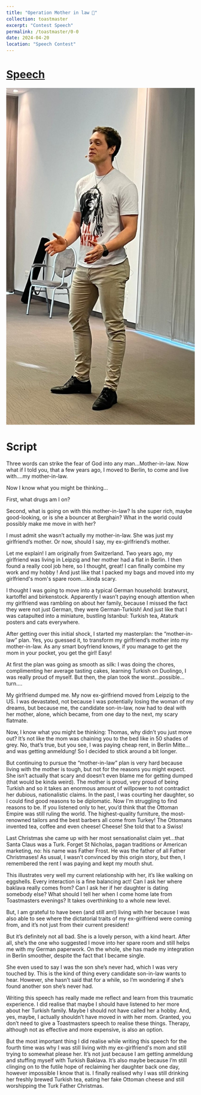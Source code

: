 ```yaml
---
title: "Operation Mother in law 🤶"
collection: toastmaster
excerpt: "Contest Speech"
permalink: /toastmaster/0-0
date: 2024-04-20
location: "Speech Contest"
---
```


# [Speech](https://drive.google.com/file/d/1VohZXHZEX1kBQqwJYy2XnzkLxn0-JRtK/view?usp=sharing)


<center><img src="/images/toastmaster/tm_00.jpg" width="600" height="900" /></center>



# Script

Three words can strike the fear of God into any man...Mother-in-law. Now what if I told you, that a few years ago, I moved to Berlin, to come and live with....my mother-in-law.

Now I know what you might be thinking...

First, what drugs am I on?

Second, what is going on with this mother-in-law? Is she super rich, maybe good-looking, or is she a bouncer at Berghain? What in the world could possibly make me move in with her?

I must admit she wasn’t actually my mother-in-law. She was just my girlfriend’s mother. Or now, should I say, my ex-girlfriend’s mother.

Let me explain! I am originally from Switzerland. Two years ago, my girlfriend was living in Leipzig and her mother had a flat in Berlin. I then found a really cool job here, so I thought, great! I can finally combine my work and my hobby ! And just like that I packed my bags and moved into my girlfriend's mom's spare room....kinda scary. 

I thought I was going to move into a typical German household: bratwurst, kartoffel and birkenstock. Apparently I wasn’t paying enough attention when my girlfriend was rambling on about her family, because I missed the fact they were not just German, they were German-Turkish! And just like that I was catapulted into a miniature, bustling Istanbul: Turkish tea, Ataturk posters and cats everywhere.

After getting over this initial shock, I started my masterplan: the “mother-in-law” plan. Yes, you guessed it, to transform my girlfriend’s mother into my mother-in-law. As any smart boyfriend knows, if you manage to get the mom in your pocket, you get the girl! Easy!

At first the plan was going as smooth as silk: I was doing the chores, complimenting her average tasting cakes, learning Turkish on Duolingo, I was really proud of myself. But then, the plan took the worst…possible…turn….

My girlfriend dumped me. My now ex-girlfriend moved from Leipzig to the US. I was devastated, not because I was potentially losing the woman of my dreams, but because me, the candidate son-in-law, now had to deal with her mother, alone, which became, from one day to the next, my scary flatmate.

Now, I know what you might be thinking: Thomas, why didn’t you just move out? It’s not like the mom was chaining you to the bed like in 50 shades of grey. No, that’s true, but you see, I was paying cheap rent, in Berlin Mitte…and was getting anmeldung! So I decided to stick around a bit longer.

But continuing to pursue the “mother-in-law” plan is very hard because living with the mother is tough, but not for the reasons you might expect. She isn’t actually that scary and doesn’t even blame me for getting dumped (that would be kinda weird). The mother is proud, very proud of being Turkish and so it takes an enormous amount of willpower to not contradict her dubious, nationalistic claims. In the past, I was courting her daughter, so I could find good reasons to be diplomatic. Now I'm struggling to find reasons to be. If you listened only to her, you’d think that the Ottoman Empire was still ruling the world. The highest-quality furniture, the most-renowned tailors and the best barbers all come from Turkey! The Ottomans invented tea, coffee and even cheese! Cheese! She told that to a Swiss!

Last Christmas she came up with her most sensationalist claim yet...that Santa Claus was a Turk. Forget St Nicholas, pagan traditions or American marketing, no: his name was Father Frost. He was the father of all Father Christmases! As usual, I wasn’t convinced by this origin story, but then, I remembered the rent I was paying and kept my mouth shut.

This illustrates very well my current relationship with her, it’s like walking on eggshells. Every interaction is a fine balancing act! Can I ask her where baklava really comes from? Can I ask her if her daughter is dating somebody else? What should I tell her when I come home late from Toastmasters evenings? It takes overthinking to a whole new level.

But, I am grateful to have been (and still am!) living with her because I was also able to see where the dictatorial traits of my ex-girlfriend were coming from, and it’s not just from their current president!

But it’s definitely not all bad. She is a lovely person, with a kind heart. After all, she’s the one who suggested I move into her spare room and still helps me with my German paperwork. On the whole, she has made my integration in Berlin smoother, despite the fact that I became single.

She even used to say I was the son she’s never had, which I was very touched by. This is the kind of thing every candidate son-in-law wants to hear. However, she hasn’t said that for a while, so I’m wondering if she’s found another son she’s never had.

Writing this speech has really made me reflect and learn from this traumatic experience.
I did realise that maybe I should have listened to her more about her Turkish family. Maybe I should not have called her a hobby. And, yes, maybe, I actually shouldn’t have moved in with her mom. Granted, you don’t need to give a Toastmasters speech to realise these things. Therapy, although not as effective and more expensive, is also an option.

But the most important thing I did realise while writing this speech for the fourth time was why I was still living with my ex-girlfriend's mom and still trying to somewhat please her. It’s not just because I am getting anmeldung and stuffing myself with Turkish Baklava. It’s also maybe because I’m still clinging on to the futile hope of reclaiming her daughter back one day, however impossible I know that is. I finally realised why I was still drinking her freshly brewed Turkish tea, eating her fake Ottoman cheese and still worshipping the Turk Father Christmas.
